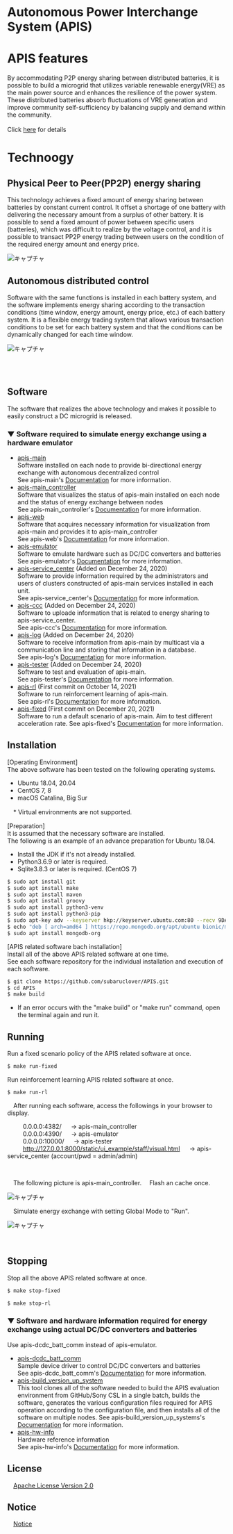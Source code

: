 # Autonomous Power Interchange System (APIS)

# APIS features  
By accommodating P2P energy sharing between distributed batteries, it is possible to build a microgrid that utilizes variable renewable energy(VRE) as the main power source and enhances the resilience of the power system. These distributed batteries absorb fluctuations of VRE generation and improve community self-sufficiency by balancing supply and demand within the community. 
 <br />  
Click [here](https://www.sonycsl.co.jp/tokyo/11481/) for details
 <br />  
# Technoogy

## Physical Peer to Peer(PP2P) energy sharing
This technology achieves a fixed amount of energy sharing between batteries by constant current control. It offset a shortage of one battery with delivering the necessary amount from a surplus of other battery. It is possible to send a fixed amount of power between specific users (batteries), which was difficult to realize by the voltage control, and it is possible to transact PP2P energy trading between users on the condition of the required energy amount and energy price. 

![キャプチャ](https://user-images.githubusercontent.com/71874910/95694571-c0c47080-0c6d-11eb-9935-89d62e43228c.PNG)

## Autonomous distributed control
Software with the same functions is installed in each battery system, and the software implements energy sharing according to the transaction conditions (time window, energy amount, energy price, etc.) of each battery system. It is a flexible energy trading system that allows various transaction conditions to be set for each battery system and that the conditions can be dynamically changed for each time window. 

![キャプチャ](https://user-images.githubusercontent.com/71874910/95833927-3ff19b80-0d77-11eb-9bc7-1994e641d5fd.PNG)

 <br />  
 <br />  

## Software  
The software that realizes the above technology and makes it possible to easily construct a DC microgrid is released.  

### ▼ Software required to simulate energy exchange using a hardware emulator 
 - [apis-main](https://github.com/SonyCSL/apis-main)  
  Software installed on each node to provide bi-directional energy exchange with autonomous decentralized control   
  See apis-main's [Documentation](https://github.com/SonyCSL/apis-main/blob/master/doc/en/apis-main_specification_en.md) for more information.  
 - [apis-main_controller](https://github.com/SonyCSL/apis-main_controller)   
  Software that visualizes the status of apis-main installed on each node and the status of energy exchange between nodes  
  See apis-main_controller's [Documentation](https://github.com/SonyCSL/apis-main_controller/blob/master/doc/en/apis-main-controller_specification_en.md) for more information. 
 - [apis-web](https://github.com/SonyCSL/apis-web)  
  Software that acquires necessary information for visualization from apis-main and provides it to apis-main_controller  
  See apis-web's [Documentation](https://github.com/SonyCSL/apis-web/blob/master/doc/en/apis-web_specification_en.md) for more information. 
 - [apis-emulator](https://github.com/SonyCSL/apis-emulator)  
  Software to emulate hardware such as DC/DC converters and batteries   
  See apis-emulator's [Documentation](https://github.com/SonyCSL/apis-emulator/blob/master/doc/en/apis-emulator_specification_en.md) for more information.  
 - [apis-service_center](https://github.com/SonyCSL/apis-service_center)  (Added on December 24, 2020)  
  Software to provide information required by the administrators and users of clusters constructed of apis-main services installed in each unit.  
  See apis-service_center's [Documentation](https://github.com/SonyCSL/apis-service_center/blob/main/doc/en/apis-service_center_specification_EN.md) for more information.  
 - [apis-ccc](https://github.com/SonyCSL/apis-ccc)  (Added on December 24, 2020)  
  Software to uploade information that is related to energy sharing to apis-service_center.  
  See apis-ccc's [Documentation](https://github.com/SonyCSL/apis-ccc/blob/main/doc/en/apis-ccc_specification_EN.md) for more information. 
 - [apis-log](https://github.com/SonyCSL/apis-log)  (Added on December 24, 2020)  
  Software to receive information from apis-main by multicast via a communication line and storing that information in a database.  
  See apis-log's [Documentation](https://github.com/SonyCSL/apis-log/blob/main/doc/en/apis-log_specification_EN.md) for more information. 
 - [apis-tester](https://github.com/SonyCSL/apis-tester)  (Added on December 24, 2020)  
  Software to test and evaluation of apis-main.  
  See apis-tester's [Documentation](https://github.com/SonyCSL/apis-tester/blob/main/doc/en/apis-tester_specification_EN.md) for more information. 
 - [apis-rl](https://github.com/subaruclover/apis-rl)  (First commit on October 14, 2021)  
   Software to run reinforcement learning of apis-main.  
   See apis-rl's [Documentation](https://github.com/subaruclover/apis-rl/blob/main/doc/apis-rl_specification_en.md) for more information. 
 - [apis-fixed](https://github.com/subaruclover/apis-fixed)  (First commit on December 20, 2021)  
 Software to run a default scenario of apis-main. Aim to test different acceleration rate. 
 See apis-fixed's [Documentation](https://github.com/subaruclover/apis-fixed/blob/main/doc/apis-fixed_specification_en.md#3-functions) for more information. 
  

 
 ## Installation  
 
  [Operating Environment]  
  The above software has been tested on the following operating systems.  
  - Ubuntu 18.04, 20.04  
  - CentOS 7, 8   
  - macOS Catalina, Big Sur
 
 　* Virtual environments are not supported.  
 
 [Preparation]   
  It is assumed that the necessary software are installed.    
  The following is an example of an advance preparation for Ubuntu 18.04.   
  * Install the JDK if it's not already installed.   
  * Python3.6.9 or later is required. 
  * Sqlite3.8.3 or later is required. (CentOS 7)
  
```bash
$ sudo apt install git
$ sudo apt install make
$ sudo apt install maven
$ sudo apt install groovy
$ sudo apt install python3-venv
$ sudo apt install python3-pip
$ sudo apt-key adv --keyserver hkp://keyserver.ubuntu.com:80 --recv 9DA31620334BD75D9DCB49F368818C72E52529D4
$ echo "deb [ arch=amd64 ] https://repo.mongodb.org/apt/ubuntu bionic/mongodb-org/4.0 multiverse" | sudo tee /etc/apt/sources.list.d/mongodb-org-4.0.list
$ sudo apt install mongodb-org
```

[APIS related software bach installation]  
 Install all of the above APIS related software at one time.   
 See each software repository for the individual installation and execution of each software.    
 
 ```bash
$ git clone https://github.com/subaruclover/APIS.git
$ cd APIS
$ make build
```

* If an error occurs with the "make build" or "make run" command, open the terminal again and run it.  
 
## Running  
Run a fixed scenario policy of the APIS related software at once.    

 ```bash
$ make run-fixed
```

Run reinforcement learning APIS related software at once.    

 ```bash
$ make run-rl
```

 &emsp;After running each software, access the followings in your browser to display.   
 
 &emsp; &emsp; 0.0.0.0:4382/  &emsp; -> apis-main_controller  
 &emsp; &emsp; 0.0.0.0:4390/  &emsp; -> apis-emulator   
 &emsp; &emsp; 0.0.0.0:10000/ &emsp; -> apis-tester  
 &emsp; &emsp; http://127.0.0.1:8000/static/ui_example/staff/visual.html   &emsp; -> apis-service_center (account/pwd = admin/admin)  
 
  <br />  
 
  &emsp;The following picture is apis-main_controller.
  &emsp;Flash an cache once.
 
 ![キャプチャ](https://user-images.githubusercontent.com/71874910/97250475-602a5b80-1849-11eb-95bd-b8c1cac57c61.PNG)
 
 &emsp;Simulate energy exchange with setting Global Mode to "Run".  
 
 ![キャプチャ](https://user-images.githubusercontent.com/71874910/96272423-0932b400-1009-11eb-9a90-f9e5bd49baef.PNG)
 
 <br />  
 
 
 ## Stopping
Stop all the above APIS related software at once.   

 ```bash
$ make stop-fixed
```

 ```bash
$ make stop-rl
```
  
### ▼ Software and hardware information required for energy exchange using actual DC/DC converters and batteries
Use apis-dcdc_batt_comm instead of apis-emulator.  
 
 - [apis-dcdc_batt_comm](https://github.com/SonyCSL/apis-dcdc_batt_comm)  
  Sample device driver to control DC/DC converters and  batteries    
  See apis-dcdc_batt_comm's [Documentation](https://github.com/SonyCSL/apis-dcdc_batt_comm/blob/master/doc/en/apis-dcdc_batt_comm_specification_en.md) for more information.  
 - [apis-build_version_up_system](https://github.com/SonyCSL/apis-build_version_up_system)  
 This tool clones all of the software needed to build the APIS evaluation environment from GitHub/Sony CSL in a single batch, builds the software, generates the various configuration files required for APIS operation according to the configuration file, and then installs all of the software on multiple nodes.
  See apis-build_version_up_systems's [Documentation](https://github.com/SonyCSL/apis-build_version_up_system/blob/main/doc/en/apis-build_version_up_system_specification_EN.md) for more information.  
 - [apis-hw-info](https://github.com/SonyCSL/apis-hw-info)  
  Hardware reference information  
  See apis-hw-info's [Documentation](https://github.com/SonyCSL/apis-hw-info/blob/main/MAIN-DOCUMENT_EN.md) for more information.

 ## License
&emsp;[Apache License Version 2.0](https://github.com/oes-github/APIS/blob/master/LICENSE)


## Notice
&emsp;[Notice](https://github.com/oes-github/APIS/blob/master/NOTICE.md)
